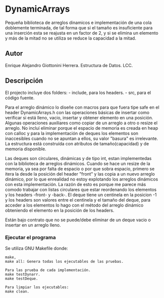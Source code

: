 # DynamicArrays
Pequeña biblioteca de arreglos dinamicos e implementación de una cola doblemente terminada, de tal forma que si el tamaño es insuficiente para una inserción esta se reajusta en un factor de 2, y si se elimina un elemento y más de la mitad no se utiliza se reduce la capacidad a la mitad.

## Autor
Enrique Alejandro Giottonini Herrera.
Estructura de Datos.
LCC.

## Descripción
El projecto incluye dos folders:
    - include, para los headers.
    - src, para el código fuente.

Para el arreglo dinámico lo diseñe con macros para que fuera tipe safe en el header DynamicArrays.h
con las operaciones básicas de insertar como verificar si está lleno, vacio, insertar y obtener elemento en una posición. Algunas operaciones auxiliares como copiar de un arreglo a otro o resize el arreglo. No incluí eliminar porque el espacio de memoria es creada en heap con calloc y para la implementación de deques los elementos son inaccesibles cuando no se apuntan a ellos, su valor "basura" es irrelevante. La estructura está construída con atributos de tamaño(capacidad) y de memoria disponible.

Las deques son circulares, dinámicas y de tipo int, estan implementedas con la biblioteca de arreglos dinámicos. Cuando se hace un resize de la memoria, ya sea por falta de espacio o por que sobra espacio, primero se itera la desde la posición del header "front" y las copia a un nuevo arreglo dinámico, por lo que enrealidad no estoy explotando los arreglos dinámicos con esta implementación. La razón de esto es porque me parece más comodo trabajar con listas circulares que estar reordenando los elementos y los headers -front- y -back-. El deque tiene un centinela en la posicion -1 y los headers son valores entre el centinela y el tamaño del deque, para acceder a los elementos lo hago con el método del arreglo dinámico obteniendo el elemento en la posición de los headers.

Están bajo contrato que no se puede/debe eliminar de un deque vacio o insertar en un arreglo lleno.

### Ejecutar el programa
Se utiliza GNU Makefile donde:

    make,
    make all: Genera todas los ejecutables de las pruebas.

    Para las prueba de cada implementación.
    make testDynarr.
    make testDeque.

    Para limpiar los ejecutables:
    make clean.